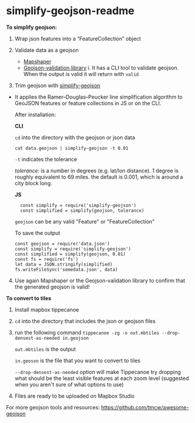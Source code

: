 # simplify-geojson-readme

**To simplify geojson:**

1. Wrap json features into a “FeatureCollection” object

2. Validate data as a geojson
    - [Mapshaper](https://mapshaper.org/)
    - [Geojson-validation library](https://www.npmjs.com/package/geojson-validation)
        i. It has a CLI tool to validate geojson. When the output is valid it will return with `valid`
        
 3. Trim geojson with [simplify-geojson](https://www.npmjs.com/package/simplify-geojson)
   - It applies the  Ramer–Douglas–Peucker line simplification algorithm to GeoJSON features or feature collections in JS or        on the CLI.
   
      After installation: 
      
      **CLI**
      
       `cd` into the directory with the geojson or json data
      
       `cat data.geojson | simplify-geojson -t 0.01`
       
       `-t` indicates the tolerance 
       
       *tolerance*: is a number in degrees (e.g. lat/lon distance). 1 degree is roughly equivalent to 69 miles. the default is         0.001, which is around a city block long.
       
      **JS** 
      
      
     ``` 
       const simplify = require('simplify-geojson')
       const simplified = simplify(geojson, tolerance) 
     ```
      
      
     `geojson` can be any valid "Feature" or "FeatureCollection"
     
     To save the output
     
     
   
         const geojson = require('data.json')
         const simplify = require('simplify-geojson')
         const simplified = simplify(geojson, 0.01)
         const fs = require('fs')
         let data = JSON.stringify(simplified)
         fs.writeFileSync('somedata.json', data)
    
     
     
   4. Use again Mapshaper or the Geojson-validation library to confirm that the generated geojson is valid!
   
   
   **To convert to tiles**
   
   1. Install mapbox tippecanoe
   
   2. `cd` into the directory that includes the json or geojson files
   
   3. run the following command
      `tippecanoe -zg -o out.mbtiles --drop-densest-as-needed in.geojson`
      
      `out.mbtiles` is the output 
      
      `in.geoson` is the file that you want to convert to tiles
      
      `--drop-densest-as-needed` option will make Tippecanoe try dropping what should be the least visible features at each          zoom level (suggested when you aren't sure of what options to use)
      
   4. Files are ready to be uploaded on Mapbox Studio 
      
      
   
   For more geojson tools and resources: https://github.com/tmcw/awesome-geojson
    



